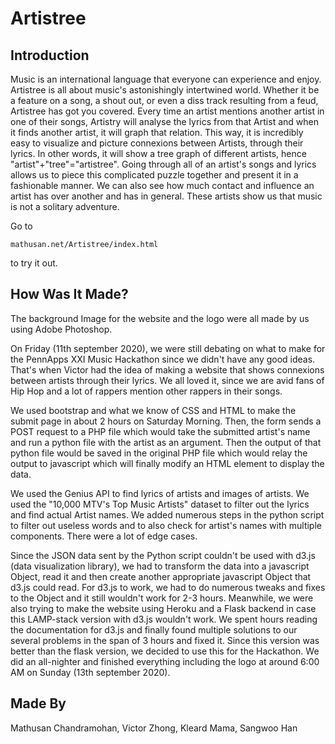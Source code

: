 # Artistree

## Introduction
Music is an international language that everyone can experience and enjoy. Artistree is all about music's astonishingly intertwined world. Whether it be a feature on a song, a shout out, or even a diss track resulting from a feud, Artistree has got you covered. Every time an artist mentions another artist in one of their songs, Artistry will analyse the lyrics from that Artist and when it finds another artist, it will graph that relation. This way, it is incredibly easy to visualize and picture connexions between Artists, through their lyrics. In other words, it will show a tree graph of different artists, hence "artist"+"tree"="artistree". Going through all of an artist's songs and lyrics allows us to piece this complicated puzzle together and present it in a fashionable manner. We can also see how much contact and influence an artist has over another and has in general. These artists show us that music is not a solitary adventure.

Go to 
```
mathusan.net/Artistree/index.html
``` 
to try it out.

## How Was It Made?
The background Image for the website and the logo were all made by us using Adobe Photoshop.


On Friday (11th september 2020), we were still debating on what to make for the PennApps XXI Music Hackathon since we didn't have any good ideas. That's when Victor had the idea of making a website that shows connexions between artists through their lyrics. We all loved it, since we are avid fans of Hip Hop and a lot of rappers mention other rappers in their songs.


We used bootstrap and what we know of CSS and HTML to make the submit page in about 2 hours on Saturday Morning. Then, the form sends a POST request to a PHP file which would take the submitted artist's name and run a python file with the artist as an argument. Then the output of that python file would be saved in the original PHP file which would relay the output to javascript which will finally modify an HTML element to display the data.


We used the Genius API to find lyrics of artists and images of artists. We used the "10,000 MTV's Top Music Artists" dataset to filter out the lyrics and find actual Artist names. We added numerous steps in the python script to filter out useless words and to also check for artist's names with multiple components. There were a lot of edge cases.


Since the JSON data sent by the Python script couldn't be used with d3.js (data visualization library), we had to transform the data into a javascript Object, read it and then create another appropriate javascript Object that d3.js could read. For d3.js to work, we had to do numerous tweaks and fixes to the Object and it still wouldn't work for 2-3 hours. Meanwhile, we were also trying to make the website using Heroku and a Flask backend in case this LAMP-stack version with d3.js wouldn't work. We spent hours reading the documentation for d3.js and finally found multiple solutions to our several problems in the span of 3 hours and fixed it. Since this version was better than the flask version, we decided to use this for the Hackathon. We did an all-nighter and finished everything including the logo at around 6:00 AM on Sunday (13th september 2020).

## Made By
Mathusan Chandramohan, Victor Zhong, Kleard Mama, Sangwoo Han

